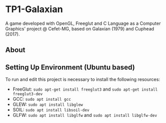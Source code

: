 # TP1-Galaxian
A game developed with OpenGL, Freeglut and C Language as a Computer Graphics' project @ Cefet-MG, based on Galaxian (1979) and Cuphead (2017).

## About

## Setting Up Environment (Ubuntu based) 
To run and edit this project is necessary to install the following resources:
- FreeGlut: `sudo apt-get install freeglut3` and `sudo apt-get install freeglut3-dev`
- GCC: `sudo apt install gcc`
- GLEW: `sudo apt install libglew`
- SOIL: `sudo apt install libsoil-dev`
- GLFW: `sudo apt install libglfw` and `sudo apt install libglfw-dev`
